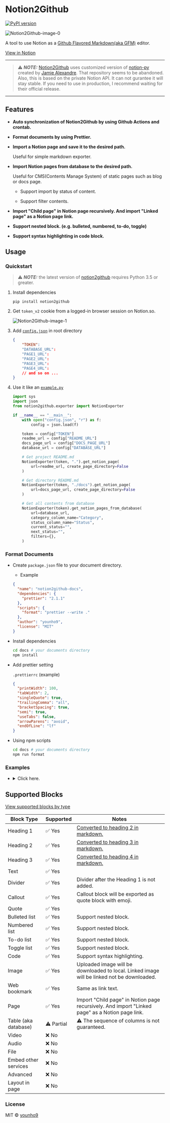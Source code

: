 # Notion2Github

[![PyPI version](https://badge.fury.io/py/notion2github.svg)](https://badge.fury.io/py/notion2github)

![Notion2Github-image-0](https://raw.githubusercontent.com/younho9/notion2github/main/images/image-0.png)

A tool to use Notion as a [Github Flavored Markdown(aka GFM)](https://github.github.com/gfm/) editor.

[View in Notion](https://bit.ly/2ZRElQg)

---

> ⚠️ **_NOTE:_** [Notion2Github](https://github.com/younho9/notion2github) uses customized version of [notion-py](https://github.com/jamalex/notion-py) created by [Jamie Alexandre](https://github.com/jamalex). That repository seems to be abandoned.
> Also, this is based on the private Notion API. It can not gurantee it will stay stable. If you need to use in production, I recommend waiting for their official release.

---

## Features

- **Auto synchronization of Notion2Github by using Github Actions and crontab.**

- **Format documents by using Prettier.**

- **Import a Notion page and save it to the desired path.**

  Useful for simple markdown exporter.

- **Import Notion pages from database to the desired path.**

  Useful for CMS(Contents Manage System) of static pages such as blog or docs page.

  - Support import by status of content.

  - Support filter contents.

- **Import "Child page" in Notion page recursively. And import "Linked page" as a Notion page link.**

- **Support nested block. (e.g. bulleted, numbered, to-do, toggle)**

- **Support syntax highlighting in code block.**

## Usage

### Quickstart

> ⚠️ **_NOTE:_** the latest version of [notion2github](https://github.com/younho9/notion2github) requires Python 3.5 or greater.

1. Install dependencies

   `pip install notion2github`

1. Get `token_v2` cookie from a logged-in browser session on Notion.so.

   ![Notion2Github-image-1](https://raw.githubusercontent.com/younho9/notion2github/main/images/image-1.png)

1. Add [`config.json`](https://github.com/younho9/notion2github/blob/main/config.json.example) in root directory

   ```json
   {
       "TOKEN":
       "DATABASE_URL":
       "PAGE1_URL":
       "PAGE2_URL":
       "PAGE3_URL":
       "PAGE4_URL":
       // and so on ...
   }
   ```

1. Use it like an [`example.py`](https://github.com/younho9/notion2github/blob/main/example.py)

   ```python
   import sys
   import json
   from notion2github.exporter import NotionExporter

   if __name__ == "__main__":
       with open("config.json", "r") as f:
           config = json.load(f)

       token = config["TOKEN"]
       readme_url = config["README_URL"]
       docs_page_url = config["DOCS_PAGE_URL"]
       database_url = config["DATABASE_URL"]

       # Get project README.md
       NotionExporter(token, ".").get_notion_page(
           url=readme_url, create_page_directory=False
       )

       # Get directory README.md
       NotionExporter(token, "./docs").get_notion_page(
           url=docs_page_url, create_page_directory=False
       )

       # Get all contents from database
       NotionExporter(token).get_notion_pages_from_database(
           url=database_url,
           category_column_name="Category",
           status_column_name="Status",
           current_status="",
           next_status="",
           filters={},
       )
   ```

### Format Documents

- Create `package.json` file to your document directory.

  - Example

  ```json
  {
    "name": "notion2github-docs",
    "dependencies": {
      "prettier": "2.1.1"
    },
    "scripts": {
      "format": "prettier --write ."
    },
    "author": "younho9",
    "license": "MIT"
  }
  ```

- Install dependencies

  ```bash
  cd docs # your documents directory
  npm install
  ```

- Add prettier setting

  `.prettierrc` (example)

  ```json
  {
    "printWidth": 100,
    "tabWidth": 2,
    "singleQuote": true,
    "trailingComma": "all",
    "bracketSpacing": true,
    "semi": true,
    "useTabs": false,
    "arrowParens": "avoid",
    "endOfLine": "lf"
  }
  ```

- Using npm scripts

  ```bash
  cd docs # your documents directory
  npm run format
  ```

### Examples

- <details><summary>Click here.</summary>

  #### Example : Categorize content by "Select" property.

  - Create "Select" column and specify category by page.

    ![Notion2Github-image-2](https://raw.githubusercontent.com/younho9/notion2github/main/images/image-2.png)

  - Pass `category_column_name` to parameter.

    ```python
    NotionExporter(token).get_notion_pages_from_database(
        url=database_url,
        category_column_name="Category"
    )
    ```

  #### Example : Get content by status.

  - Create "Select" column and specify status of page.

    ![Notion2Github-image-3](https://raw.githubusercontent.com/younho9/notion2github/main/images/image-3.png)

  - Pass `status_column_name`, `current_status`, `next_status` to parameter.

    ```python
    NotionExporter(token).get_notion_pages_from_database(
        url=database_url,
        status_column_name="Status",
        current_status="✅ Completed",
        next_status="🖨 Published"
    )
    ```

  - After extract page, status will be changed.

    ![Notion2Github-image-4](https://raw.githubusercontent.com/younho9/notion2github/main/images/image-4.png)

  #### Example : Apply filter

  - Pass key, value pair of filter list to `filters` parameter.

    ```python
    NotionExporter(token).get_notion_pages_from_database(
        url=database_url,
        filter={"Name" : "Basic Blocks"}
    )
    ```

  #### Example : Auto synchronization of Notion and Github

  - Register `token_v2` and `url` of page to synchronize in github's secret.

    ![Notion2Github-image-5](https://raw.githubusercontent.com/younho9/notion2github/main/images/image-5.png)

  - Allow python files to receive arguments.

    ```python
    # auto_sync.py

    import sys
    from notion2github.exporter import NotionExporter

    if __name__ == "__main__":
        token = sys.argv[1]
        database_url = sys.argv[2]

        """
        Get contents from the database that is in the "✅ Completed" state,
        and update it to the "🖨 Published" state.
        """
        NotionExporter(token).get_notion_pages_from_database(
            url=database_url,
            category_column_name="Category",
            status_column_name="Status",
            current_status="✅ Completed",
            next_status="🖨 Published",
            filters={},
        )
    ```

  - [Create github actions workflow file](https://github.com/younho9/notion2github/blob/main/.github/workflows/auto-sync.yml) to `.github/workflows`

  </details>

## Supported Blocks

[View supported blocks by type](https://bit.ly/32PzfpT)

| Block Type           | Supported  | Notes                                                                                           |
| -------------------- | ---------- | ----------------------------------------------------------------------------------------------- |
| Heading 1            | ✅ Yes     | [Converted to heading 2 in markdown.](https://bit.ly/3hEM8ak)                                   |
| Heading 2            | ✅ Yes     | [Converted to heading 3 in markdown.](https://bit.ly/3hEM8ak)                                   |
| Heading 3            | ✅ Yes     | [Converted to heading 4 in markdown.](https://bit.ly/3hEM8ak)                                   |
| Text                 | ✅ Yes     |                                                                                                 |
| Divider              | ✅ Yes     | Divider after the Heading 1 is not added.                                                       |
| Callout              | ✅ Yes     | Callout block will be exported as quote block with emoji.                                       |
| Quote                | ✅ Yes     |                                                                                                 |
| Bulleted list        | ✅ Yes     | Support nested block.                                                                           |
| Numbered list        | ✅ Yes     | Support nested block.                                                                           |
| To-do list           | ✅ Yes     | Support nested block.                                                                           |
| Toggle list          | ✅ Yes     | Support nested block.                                                                           |
| Code                 | ✅ Yes     | Support syntax highlighting.                                                                    |
| Image                | ✅ Yes     | Uploaded image will be downloaded to local. Linked image will be linked not be downloaded.      |
| Web bookmark         | ✅ Yes     | Same as link text.                                                                              |
| Page                 | ✅ Yes     | Import "Child page" in Notion page recursively. And import "Linked page" as a Notion page link. |
| Table (aka database) | ⚠️ Partial | ⚠️ The sequence of columns is not guaranteed.                                                   |
| Video                | ❌ No      |                                                                                                 |
| Audio                | ❌ No      |                                                                                                 |
| File                 | ❌ No      |                                                                                                 |
| Embed other services | ❌ No      |                                                                                                 |
| Advanced             | ❌ No      |                                                                                                 |
| Layout in page       | ❌ No      |                                                                                                 |

### License

MIT © [younho9](https://github.com/younho9)
